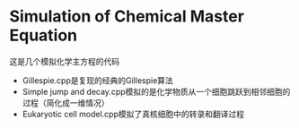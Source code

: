 # Simulation of Chemical Master Equation<br />
这是几个模拟化学主方程的代码<br />
* Gillespie.cpp是复现的经典的Gillespie算法<br />
* Simple jump and decay.cpp模拟的是化学物质从一个细胞跳跃到相邻细胞的过程（简化成一维情况）<br />
* Eukaryotic cell model.cpp模拟了真核细胞中的转录和翻译过程<br />